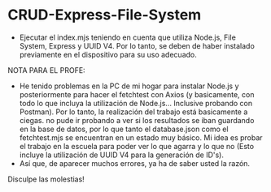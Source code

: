 # CRUD-Express-File-System

- Ejecutar el index.mjs teniendo en cuenta que utiliza Node.js, File System, Express y UUID V4. Por lo tanto, se deben de haber instalado previamente en el dispositivo para su uso adecuado.

NOTA PARA EL PROFE:

- He tenido problemas en la PC de mi hogar para instalar Node.js y posteriormente para hacer el fetchtest con Axios (y basicamente, con todo lo que incluya la utilización de Node.js... Inclusive probando con Postman). Por lo tanto, la realización del trabajo está basicamente a ciegas. no pude ir probando a ver si los resultados se iban guardando en la base de datos, por lo que tanto el database.json como el fetchtest.mjs se encuentran en un estado muy básico. Mi idea es probar el trabajo en la escuela para poder ver lo que agarra y lo que no (Esto incluye la utilización de UUID V4 para la generación de ID's).
- Así que, de aparecer muchos errores, ya ha de saber usted la razón.

Disculpe las molestias!
